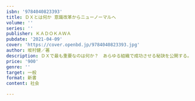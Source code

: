 ```yaml
---
isbn: '9784040823393'
title: ＤＸとは何か 意識改革からニューノーマルへ
volume: ''
series: ''
publisher: ＫＡＤＯＫＡＷＡ
pubdate: '2021-04-09'
cover: 'https://cover.openbd.jp/9784040823393.jpg'
author: 坂村健／著
description: ＤＸで最も重要なのは何か？　あらゆる組織で成功させる秘訣を公開する。
price: '900'
genre: ''
target: 一般
format: 新書
content: 社会

---
```

